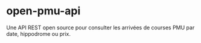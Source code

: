 # open-pmu-api
Une API REST open source pour consulter les arrivées de courses PMU par date, hippodrome ou prix.
